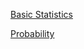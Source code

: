 [Basic Statistics](https://github.com/yangshiteng/StatQuest-Study-Notes/blob/main/Notes/Statistics.md)

[Probability](https://github.com/yangshiteng/StatQuest-Study-Notes/blob/main/Notes/Probability.md)

